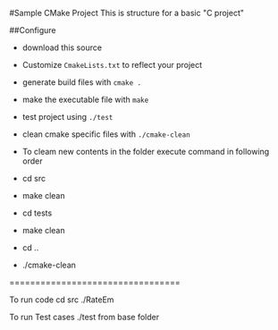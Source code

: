 #Sample CMake Project
This is structure for a basic "C project"

##Configure
* download this source
* Customize `CmakeLists.txt` to reflect your project
* generate build files with `cmake .`
* make the executable file with `make`
* test project using `./test`
* clean cmake specific files with `./cmake-clean`

* To cleam new contents in the folder execute command in following order
* cd src
* make clean
* cd tests
* make clean
* cd ..
* ./cmake-clean

=================================

To run code 
cd src 
./RateEm

To run Test cases 
./test from base folder 


